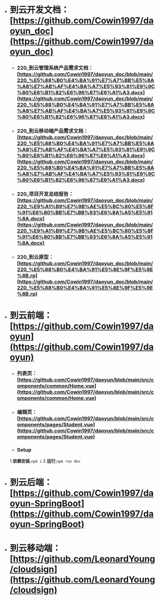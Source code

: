 + # 到云开发文档：[https://github.com/Cowin1997/daoyun_doc](https://github.com/Cowin1997/daoyun_doc)
   - ### 220_到云管理系统产品需求文档：[https://github.com/Cowin1997/daoyun_doc/blob/main/220_%E5%88%B0%E4%BA%91%E7%A7%BB%E5%8A%A8%E7%AB%AF%E4%BA%A7%E5%93%81%E9%9C%80%E6%B1%82%E6%96%87%E6%A1%A3.docx](https://github.com/Cowin1997/daoyun_doc/blob/main/220_%E5%88%B0%E4%BA%91%E7%A7%BB%E5%8A%A8%E7%AB%AF%E4%BA%A7%E5%93%81%E9%9C%80%E6%B1%82%E6%96%87%E6%A1%A3.docx)
   - ### 220_到云移动端产品需求文档：[https://github.com/Cowin1997/daoyun_doc/blob/main/220_%E5%88%B0%E4%BA%91%E7%A7%BB%E5%8A%A8%E7%AB%AF%E4%BA%A7%E5%93%81%E9%9C%80%E6%B1%82%E6%96%87%E6%A1%A3.docx](https://github.com/Cowin1997/daoyun_doc/blob/main/220_%E5%88%B0%E4%BA%91%E7%A7%BB%E5%8A%A8%E7%AB%AF%E4%BA%A7%E5%93%81%E9%9C%80%E6%B1%82%E6%96%87%E6%A1%A3.docx)
   - ### 220_项目开发总结报告：[https://github.com/Cowin1997/daoyun_doc/blob/main/220_%E9%A1%B9%E7%9B%AE%E5%BC%80%E5%8F%91%E6%80%BB%E7%BB%93%E6%8A%A5%E5%91%8A.docx](https://github.com/Cowin1997/daoyun_doc/blob/main/220_%E9%A1%B9%E7%9B%AE%E5%BC%80%E5%8F%91%E6%80%BB%E7%BB%93%E6%8A%A5%E5%91%8A.docx)
   - ### 220_到云原型：[https://github.com/Cowin1997/daoyun_doc/blob/main/220_%E5%88%B0%E4%BA%91%E5%8E%9F%E5%9E%8B.rp](https://github.com/Cowin1997/daoyun_doc/blob/main/220_%E5%88%B0%E4%BA%91%E5%8E%9F%E5%9E%8B.rp)
+ # 到云前端：[https://github.com/Cowin1997/daoyun](https://github.com/Cowin1997/daoyun)
   - ### 列表页：[https://github.com/Cowin1997/daoyun/blob/main/src/components/common/Home.vue](https://github.com/Cowin1997/daoyun/blob/main/src/components/common/Home.vue)
   - ### 编辑页：[https://github.com/Cowin1997/daoyun/blob/main/src/components/pages/Student.vue](https://github.com/Cowin1997/daoyun/blob/main/src/components/pages/Student.vue)
   - ### Setup
   1.**依赖安装**,`npm i`
   2.**运行**,`npm run dev`
+ # 到云后端：[https://github.com/Cowin1997/daoyun-SpringBoot](https://github.com/Cowin1997/daoyun-SpringBoot)
+ # 到云移动端：[https://github.com/LeonardYoung/cloudsign](https://github.com/LeonardYoung/cloudsign)	
